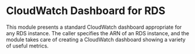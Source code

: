 # CloudWatch Dashboard for RDS

This module presents a standard CloudWatch dashboard appropriate for any RDS
instance. The caller specifies the ARN of an RDS instance, and the module takes
care of creating a CloudWatch dashboard showing a variety of useful metrics.
